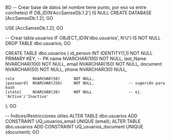 BD
-- Crear base de datos (el nombre tiene punto, por eso va entre corchetes)
IF DB_ID(N'AccSamseDb.1.2') IS NULL
    CREATE DATABASE [AccSamseDb.1.2];
GO

USE [AccSamseDb.1.2];
GO

-- Crear tabla usuarios
IF OBJECT_ID(N'dbo.usuarios', N'U') IS NOT NULL
    DROP TABLE dbo.usuarios;
GO

CREATE TABLE dbo.usuarios
(
    id_person   INT IDENTITY(1,1) NOT NULL PRIMARY KEY,   -- PK
    name        NVARCHAR(100)     NOT NULL,
    last_Name   NVARCHAR(100)     NOT NULL,
    email       NVARCHAR(150)     NOT NULL,
    document    NVARCHAR(50)      NOT NULL,
    phone       NVARCHAR(30)      NULL,

    role        NVARCHAR(50)      NOT NULL,
    [password]  NVARCHAR(256)     NOT NULL,               -- sugerido para hash
    [state]     NVARCHAR(20)      NOT NULL                -- ej. 'Activo'/'Inactivo'
);
GO

-- Índices/Restricciones útiles
ALTER TABLE dbo.usuarios ADD CONSTRAINT UQ_usuarios_email    UNIQUE (email);
ALTER TABLE dbo.usuarios ADD CONSTRAINT UQ_usuarios_document UNIQUE (document);
GO
